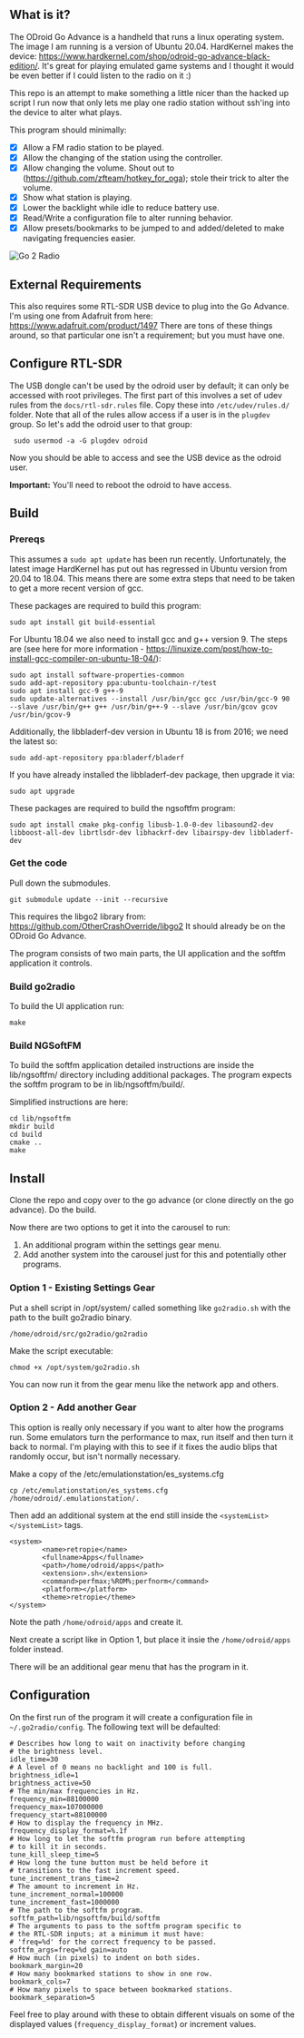 ## What is it?
The ODroid Go Advance is a handheld that runs a linux operating system. The image I am running is a version of Ubuntu 20.04. HardKernel makes the device: https://www.hardkernel.com/shop/odroid-go-advance-black-edition/. It's great for playing emulated game systems and I thought it would be even better if I could listen to the radio on it :)

This repo is an attempt to make something a little nicer than the hacked up script I run now that only lets me play one radio station without ssh'ing into the device to alter what plays.

This program should minimally:

- [X] Allow a FM radio station to be played.
- [X] Allow the changing of the station using the controller.
- [X] Allow changing the volume. Shout out to (https://github.com/zfteam/hotkey_for_oga); stole their trick to alter the volume.
- [X] Show what station is playing.
- [X] Lower the backlight while idle to reduce battery use.
- [X] Read/Write a configuration file to alter running behavior.
- [X] Allow presets/bookmarks to be jumped to and added/deleted to make navigating frequencies easier.

![Go 2 Radio](/docs/go2radio_web.jpg)

## External Requirements
This also requires some RTL-SDR USB device to plug into the Go Advance. I'm using one from Adafruit from here: https://www.adafruit.com/product/1497 There are tons of these things around, so that particular one isn't a requirement; but you must have one.

## Configure RTL-SDR
The USB dongle can't be used by the odroid user by default; it can only be accessed with root privileges. The first part of this involves a set of udev rules from the `docs/rtl-sdr.rules` file. Copy these into `/etc/udev/rules.d/` folder. Note that all of the rules allow access if a user is in the `plugdev` group. So let's add the odroid user to that group:

     sudo usermod -a -G plugdev odroid

Now you should be able to access and see the USB device as the odroid user.

**Important:** You'll need to reboot the odroid to have access.

## Build

### Prereqs
This assumes a `sudo apt update` has been run recently. Unfortunately, the latest image HardKernel has put out has regressed in Ubuntu version from 20.04 to 18.04. This means there are some extra steps that need to be taken to get a more recent version of gcc.

These packages are required to build this program:

    sudo apt install git build-essential

For Ubuntu 18.04 we also need to install gcc and g++ version 9. The steps are (see here for more information - https://linuxize.com/post/how-to-install-gcc-compiler-on-ubuntu-18-04/):

    sudo apt install software-properties-common
    sudo add-apt-repository ppa:ubuntu-toolchain-r/test
    sudo apt install gcc-9 g++-9
    sudo update-alternatives --install /usr/bin/gcc gcc /usr/bin/gcc-9 90 --slave /usr/bin/g++ g++ /usr/bin/g++-9 --slave /usr/bin/gcov gcov /usr/bin/gcov-9

Additionally, the libbladerf-dev version in Ubuntu 18 is from 2016; we need the latest so:

    sudo add-apt-repository ppa:bladerf/bladerf

If you have already installed the libbladerf-dev package, then upgrade it via:

    sudo apt upgrade


These packages are required to build the ngsoftfm program:

    sudo apt install cmake pkg-config libusb-1.0-0-dev libasound2-dev libboost-all-dev librtlsdr-dev libhackrf-dev libairspy-dev libbladerf-dev

### Get the code
Pull down the submodules.

    git submodule update --init --recursive

This requires the libgo2 library from: https://github.com/OtherCrashOverride/libgo2 It should already be on the ODroid Go Advance.

The program consists of two main parts, the UI application and the softfm application it controls.

### Build go2radio
To build the UI application run:

    make

### Build NGSoftFM
To build the softfm application detailed instructions are inside the lib/ngsoftfm/ directory including additional packages. The program expects the softfm program to be in lib/ngsoftfm/build/.

Simplified instructions are here:

    cd lib/ngsoftfm
    mkdir build
    cd build
    cmake ..
    make

## Install

Clone the repo and copy over to the go advance (or clone directly on the go advance). Do the build.

Now there are two options to get it into the carousel to run:

1. An additional program within the settings gear menu.
2. Add another system into the carousel just for this and potentially other programs.

### Option 1 - Existing Settings Gear

Put a shell script in /opt/system/ called something like `go2radio.sh` with the path to the built go2radio binary.

    /home/odroid/src/go2radio/go2radio

Make the script executable:

    chmod +x /opt/system/go2radio.sh

You can now run it from the gear menu like the network app and others.

### Option 2 - Add another Gear
This option is really only necessary if you want to alter how the programs run. Some emulators turn the performance to max, run itself and then turn it back to normal. I'm playing with this to see if it fixes the audio blips that randomly occur, but isn't normally necessary.

Make a copy of the /etc/emulationstation/es_systems.cfg

    cp /etc/emulationstation/es_systems.cfg /home/odroid/.emulationstation/.

Then add an additional system at the end still inside the `<systemList> </systemList>` tags.

    <system>
            <name>retropie</name>
            <fullname>Apps</fullname>
            <path>/home/odroid/apps</path>
            <extension>.sh</extension>
            <command>perfmax;%ROM%;perfnorm</command>
            <platform></platform>
            <theme>retropie</theme>
    </system>

Note the path `/home/odroid/apps` and create it.

Next create a script like in Option 1, but place it insie the `/home/odroid/apps` folder instead.

There will be an additional gear menu that has the program in it.

## Configuration
On the first run of the program it will create a configuration file in `~/.go2radio/config`. The following text will be defaulted:

    # Describes how long to wait on inactivity before changing
    # the brightness level.
    idle_time=30
    # A level of 0 means no backlight and 100 is full.
    brightness_idle=1
    brightness_active=50
    # The min/max frequencies in Hz.
    frequency_min=88100000
    frequency_max=107000000
    frequency_start=88100000
    # How to display the frequency in MHz.
    frequency_display_format=%.1f
    # How long to let the softfm program run before attempting
    # to kill it in seconds.
    tune_kill_sleep_time=5
    # How long the tune button must be held before it
    # transitions to the fast increment speed.
    tune_increment_trans_time=2
    # The amount to increment in Hz.
    tune_increment_normal=100000
    tune_increment_fast=1000000
    # The path to the softfm program.
    softfm_path=lib/ngsoftfm/build/softfm
    # The arguments to pass to the softfm program specific to
    # the RTL-SDR inputs; at a minimum it must have:
    # 'freq=%d' for the correct frequency to be passed.
    softfm_args=freq=%d gain=auto
    # How much (in pixels) to indent on both sides.
    bookmark_margin=20
    # How many bookmarked stations to show in one row.
    bookmark_cols=7
    # How many pixels to space between bookmarked stations.
    bookmark_separation=5

Feel free to play around with these to obtain different visuals on some of the displayed values (`frequency_display_format`) or increment values.

